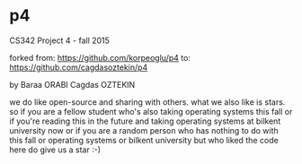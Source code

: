 # p4
CS342 Project 4 - fall 2015

forked from: https://github.com/korpeoglu/p4
to: https://github.com/cagdasoztekin/p4

by
Baraa ORABI
Cagdas OZTEKIN

we do like open-source and sharing with others. what we also like is stars. so if you are a fellow student who's also taking operating systems this fall or if you're reading this in the future and taking operating systems at bilkent university now or if you are a random person who has nothing to do with this fall or operating systems or bilkent university but who liked the code here do give us a star :-)
